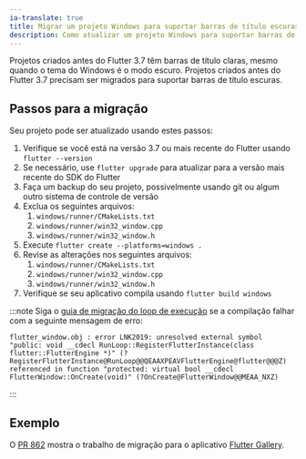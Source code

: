 ```yaml
---
ia-translate: true
title: Migrar um projeto Windows para suportar barras de título escuras
description: Como atualizar um projeto Windows para suportar barras de título escuras
---
```


Projetos criados antes do Flutter 3.7 têm barras de título claras, mesmo
quando o tema do Windows é o modo escuro. Projetos criados antes
do Flutter 3.7 precisam ser migrados para suportar barras de título escuras.

## Passos para a migração

Seu projeto pode ser atualizado usando estes passos:

1. Verifique se você está na versão 3.7 ou mais recente do Flutter usando `flutter --version`
2. Se necessário, use `flutter upgrade` para atualizar para a versão mais recente do
SDK do Flutter
3. Faça um backup do seu projeto, possivelmente usando git ou algum outro sistema de controle de versão
4. Exclua os seguintes arquivos:
    1. `windows/runner/CMakeLists.txt`
    2. `windows/runner/win32_window.cpp`
    3. `windows/runner/win32_window.h`
5. Execute `flutter create --platforms=windows .`
6. Revise as alterações nos seguintes arquivos:
    1. `windows/runner/CMakeLists.txt`
    2. `windows/runner/win32_window.cpp`
    3. `windows/runner/win32_window.h`
7. Verifique se seu aplicativo compila usando `flutter build windows`

:::note
Siga o [guia de migração do loop de execução][] se a compilação falhar
com a seguinte mensagem de erro:

```console
flutter_window.obj : error LNK2019: unresolved external symbol "public: void __cdecl RunLoop::RegisterFlutterInstance(class flutter::FlutterEngine *)" (?RegisterFlutterInstance@RunLoop@@QEAAXPEAVFlutterEngine@flutter@@@Z) referenced in function "protected: virtual bool __cdecl FlutterWindow::OnCreate(void)" (?OnCreate@FlutterWindow@@MEAA_NXZ)
```
:::

## Exemplo

O [PR 862][] mostra o trabalho de migração para o
aplicativo [Flutter Gallery][].

[guia de migração do loop de execução]: /release/breaking-changes/windows-run-loop
[PR 862]: {{site.repo.gallery-archive}}/pull/862/files
[Flutter Gallery]: {{site.gallery-archive}}
